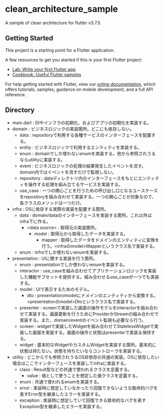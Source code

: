 # clean_architecture_sample

A sample of clean architecture for flutter v3.7.5.

## Getting Started

This project is a starting point for a Flutter application.

A few resources to get you started if this is your first Flutter project:

- [Lab: Write your first Flutter app](https://flutter.dev/docs/get-started/codelab)
- [Cookbook: Useful Flutter samples](https://flutter.dev/docs/cookbook)

For help getting started with Flutter, view our
[online documentation](https://flutter.dev/docs), which offers tutorials,
samples, guidance on mobile development, and a full API reference.

## Directory
- main.dart : DIやインフラの初期化、およびアプリの初期化を実装する。
- domain : ビジネスロジックの実装箇所。どこにも依存しない。
  - data : repositoryで利用する各種サービスのインターフェースを配置する。
  - entity : ビジネスロジックで利用するエンティティを実装する。
  - enum : domainでしか使わないenumを実装する。他から参照されうるならutilityに実装する。
  - event : ビジネスロジックの処理の結果発生したイベントを流す。domain内ではイベントを流すだけで監視しない。
  - repository : dataディレクトリ内のインターフェースをもとにエンティティを操作する処理を組み立てるサービスを実装する。
  - use_case : 一つの関心ごとを行うための呼び出し口となるユースケースをrepositoryを組み合わせて実装する。一つの関心ごとが対象なので、各クラスのメソッドは一つだけ。
- infra : OSに依存する実際の実装を配置する箇所。
  - data : domain/dataのインターフェースを実装する箇所。これ以外はinfra下に作る。
    - \<data source\> : 取得元の実装箇所。
      - model : 取得元から取得したデータを実装する。
        - mapper : 取得したデータをドメインのエンティティに変換を行う。\<infraのmodel\>Mapperというクラス名で実装する。
  - enum : infraでしか使わないenumを実装する。
- presentation : UIに関する実装を行う箇所。
  - enum : presentationでしか使わないenumを実装する。
  - interactor : use_caseを組み合わせてアプリケーションロジックを実装した機能サブセットを提供する。組み合わせるuse_caseが一つでも実装する。
  - model : UIで表示するためのモデル。
      - dto : presentation/modelにドメインのエンティティから変換する。\<presentationのmodel\>Dtoというクラス名で実装する。
  - presenter : screenで実装した画面の操作モデルをinteractorを組み合わせて実装する。画面更新を行うためにProviderかStreamの組み合わせで実装する。また、domain/eventのイベント監視も必要なら行う。
  - screen : widgetで実装したWidgetを組み合わせてStatelessWidgetで実装した画面を実装する。画面の操作と状態はpresenterで実装＆保持する。
  - widget : 基本的なWidgetやカスタムWidgetを実装する箇所。基本的に状態は持たない。状態を持ちたいならコントローラを実装する。
- utility : どこからでも参照されうるOS非依存の共通の実装。OSに依存したい場合はここでインターフェースを実装してinfraに実装する。
  - class : Result型などの共通で使われるクラスを定義する。
    - value : 値として使うことを想定した値クラスを定義する。
  - enum : 共通で使われるenumを実装する。 
  - error : 実装時に想定していなかったり回復できないような致命的バグを表すError型を継承したエラーを実装する。
  - exception : 実装時に想定していて回復できる致命的なバグを表すException型を継承したエラーを実装する。
